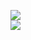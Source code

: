 [![](https://img.shields.io/badge/Made%20With-Github%20Spray-lightgrey.svg?style=for-the-badge&logo=github)](https://github.com/Annihil/github-spray#3633)  
[![](https://i.imgur.com/2DrTn0Z.gif)](https://github.com/Annihil/github-spray)